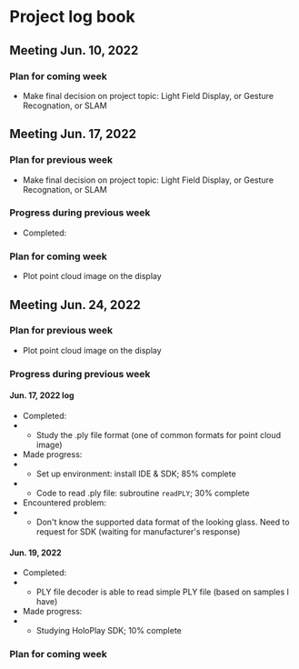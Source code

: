 # Project log book
## Meeting Jun. 10, 2022
### Plan for coming week
- Make final decision on project topic: Light Field Display, or Gesture Recognation, or SLAM

## Meeting Jun. 17, 2022
### Plan for previous week
- Make final decision on project topic: Light Field Display, or Gesture Recognation, or SLAM
### Progress during previous week
- Completed: 
### Plan for coming week
- Plot point cloud image on the display

## Meeting Jun. 24, 2022
### Plan for previous week
- Plot point cloud image on the display
### Progress during previous week
#### Jun. 17, 2022 log
- Completed: 
- - Study the .ply file format (one of common formats for point cloud image)
- Made progress:
- - Set up environment: install IDE & SDK; 85% complete
- - Code to read .ply file: subroutine `readPLY`; 30% complete
- Encountered problem:
- - Don't know the supported data format of the looking glass. Need to request for SDK (waiting for manufacturer's response)

#### Jun. 19, 2022
- Completed:
- - PLY file decoder is able to read simple PLY file (based on samples I have)
- Made progress:
- - Studying HoloPlay SDK; 10% complete

### Plan for coming week